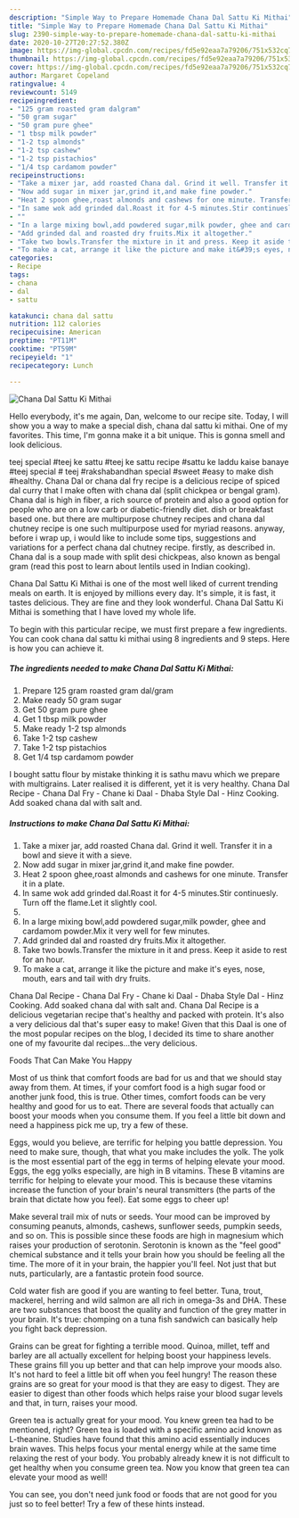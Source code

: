 ```yaml
---
description: "Simple Way to Prepare Homemade Chana Dal Sattu Ki Mithai"
title: "Simple Way to Prepare Homemade Chana Dal Sattu Ki Mithai"
slug: 2390-simple-way-to-prepare-homemade-chana-dal-sattu-ki-mithai
date: 2020-10-27T20:27:52.380Z
image: https://img-global.cpcdn.com/recipes/fd5e92eaa7a79206/751x532cq70/chana-dal-sattu-ki-mithai-recipe-main-photo.jpg
thumbnail: https://img-global.cpcdn.com/recipes/fd5e92eaa7a79206/751x532cq70/chana-dal-sattu-ki-mithai-recipe-main-photo.jpg
cover: https://img-global.cpcdn.com/recipes/fd5e92eaa7a79206/751x532cq70/chana-dal-sattu-ki-mithai-recipe-main-photo.jpg
author: Margaret Copeland
ratingvalue: 4
reviewcount: 5149
recipeingredient:
- "125 gram roasted gram dalgram"
- "50 gram sugar"
- "50 gram pure ghee"
- "1 tbsp milk powder"
- "1-2 tsp almonds"
- "1-2 tsp cashew"
- "1-2 tsp pistachios"
- "1/4 tsp cardamom powder"
recipeinstructions:
- "Take a mixer jar, add roasted Chana dal. Grind it well. Transfer it in a bowl and sieve it with a sieve."
- "Now add sugar in mixer jar,grind it,and make fine powder."
- "Heat 2 spoon ghee,roast almonds and cashews for one minute. Transfer it in a plate."
- "In same wok add grinded dal.Roast it for 4-5 minutes.Stir continuesly. Turn off the flame.Let it slightly cool."
- ""
- "In a large mixing bowl,add powdered sugar,milk powder, ghee and cardamom powder.Mix it very well for few minutes."
- "Add grinded dal and roasted dry fruits.Mix it altogether."
- "Take two bowls.Transfer the mixture in it and press. Keep it aside to rest for an hour."
- "To make a cat, arrange it like the picture and make it&#39;s eyes, nose, mouth, ears and tail with dry fruits."
categories:
- Recipe
tags:
- chana
- dal
- sattu

katakunci: chana dal sattu 
nutrition: 112 calories
recipecuisine: American
preptime: "PT11M"
cooktime: "PT59M"
recipeyield: "1"
recipecategory: Lunch

---
```



![Chana Dal Sattu Ki Mithai](https://img-global.cpcdn.com/recipes/fd5e92eaa7a79206/751x532cq70/chana-dal-sattu-ki-mithai-recipe-main-photo.jpg)

Hello everybody, it's me again, Dan, welcome to our recipe site. Today, I will show you a way to make a special dish, chana dal sattu ki mithai. One of my favorites. This time, I'm gonna make it a bit unique. This is gonna smell and look delicious.

teej special #teej ke sattu #teej ke sattu recipe #sattu ke laddu kaise banaye #teej special # teej #rakshabandhan special #sweet #easy to make dish #healthy. Chana Dal or chana dal fry recipe is a delicious recipe of spiced dal curry that I make often with chana dal (split chickpea or bengal gram). Chana dal is high in fiber, a rich source of protein and also a good option for people who are on a low carb or diabetic-friendly diet. dish or breakfast based one. but there are multipurpose chutney recipes and chana dal chutney recipe is one such multipurpose used for myriad reasons. anyway, before i wrap up, i would like to include some tips, suggestions and variations for a perfect chana dal chutney recipe. firstly, as described in. Chana dal is a soup made with split desi chickpeas, also known as bengal gram (read this post to learn about lentils used in Indian cooking).

Chana Dal Sattu Ki Mithai is one of the most well liked of current trending meals on earth. It is enjoyed by millions every day. It's simple, it is fast, it tastes delicious. They are fine and they look wonderful. Chana Dal Sattu Ki Mithai is something that I have loved my whole life.


To begin with this particular recipe, we must first prepare a few ingredients. You can cook chana dal sattu ki mithai using 8 ingredients and 9 steps. Here is how you can achieve it.

<!--inarticleads1-->

##### The ingredients needed to make Chana Dal Sattu Ki Mithai:

1. Prepare 125 gram roasted gram dal/gram
1. Make ready 50 gram sugar
1. Get 50 gram pure ghee
1. Get 1 tbsp milk powder
1. Make ready 1-2 tsp almonds
1. Take 1-2 tsp cashew
1. Take 1-2 tsp pistachios
1. Get 1/4 tsp cardamom powder


I bought sattu flour by mistake thinking it is sathu mavu which we prepare with multigrains. Later realised it is different, yet it is very healthy. Chana Dal Recipe - Chana Dal Fry - Chane ki Daal - Dhaba Style Dal - Hinz Cooking. Add soaked chana dal with salt and. 

<!--inarticleads2-->

##### Instructions to make Chana Dal Sattu Ki Mithai:

1. Take a mixer jar, add roasted Chana dal. Grind it well. Transfer it in a bowl and sieve it with a sieve.
1. Now add sugar in mixer jar,grind it,and make fine powder.
1. Heat 2 spoon ghee,roast almonds and cashews for one minute. Transfer it in a plate.
1. In same wok add grinded dal.Roast it for 4-5 minutes.Stir continuesly. Turn off the flame.Let it slightly cool.
1. 
1. In a large mixing bowl,add powdered sugar,milk powder, ghee and cardamom powder.Mix it very well for few minutes.
1. Add grinded dal and roasted dry fruits.Mix it altogether.
1. Take two bowls.Transfer the mixture in it and press. Keep it aside to rest for an hour.
1. To make a cat, arrange it like the picture and make it&#39;s eyes, nose, mouth, ears and tail with dry fruits.


Chana Dal Recipe - Chana Dal Fry - Chane ki Daal - Dhaba Style Dal - Hinz Cooking. Add soaked chana dal with salt and. Chana Dal Recipe is a delicious vegetarian recipe that&#39;s healthy and packed with protein. It&#39;s also a very delicious dal that&#39;s super easy to make! Given that this Daal is one of the most popular recipes on the blog, I decided its time to share another one of my favourite dal recipes…the very delicious. 

Foods That Can Make You Happy


Most of us think that comfort foods are bad for us and that we should stay away from them. At times, if your comfort food is a high sugar food or another junk food, this is true. Other times, comfort foods can be very healthy and good for us to eat. There are several foods that actually can boost your moods when you consume them. If you feel a little bit down and need a happiness pick me up, try a few of these.

Eggs, would you believe, are terrific for helping you battle depression. You need to make sure, though, that what you make includes the yolk. The yolk is the most essential part of the egg in terms of helping elevate your mood. Eggs, the egg yolks especially, are high in B vitamins. These B vitamins are terrific for helping to elevate your mood. This is because these vitamins increase the function of your brain's neural transmitters (the parts of the brain that dictate how you feel). Eat some eggs to cheer up!

Make several trail mix of nuts or seeds. Your mood can be improved by consuming peanuts, almonds, cashews, sunflower seeds, pumpkin seeds, and so on. This is possible since these foods are high in magnesium which raises your production of serotonin. Serotonin is known as the "feel good" chemical substance and it tells your brain how you should be feeling all the time. The more of it in your brain, the happier you'll feel. Not just that but nuts, particularly, are a fantastic protein food source.

Cold water fish are good if you are wanting to feel better. Tuna, trout, mackerel, herring and wild salmon are all rich in omega-3s and DHA. These are two substances that boost the quality and function of the grey matter in your brain. It's true: chomping on a tuna fish sandwich can basically help you fight back depression. 

Grains can be great for fighting a terrible mood. Quinoa, millet, teff and barley are all actually excellent for helping boost your happiness levels. These grains fill you up better and that can help improve your moods also. It's not hard to feel a little bit off when you feel hungry! The reason these grains are so great for your mood is that they are easy to digest. They are easier to digest than other foods which helps raise your blood sugar levels and that, in turn, raises your mood.

Green tea is actually great for your mood. You knew green tea had to be mentioned, right? Green tea is loaded with a specific amino acid known as L-theanine. Studies have found that this amino acid essentially induces brain waves. This helps focus your mental energy while at the same time relaxing the rest of your body. You probably already knew it is not difficult to get healthy when you consume green tea. Now you know that green tea can elevate your mood as well!

You can see, you don't need junk food or foods that are not good for you just so to feel better! Try  a few  of  these  hints  instead.

